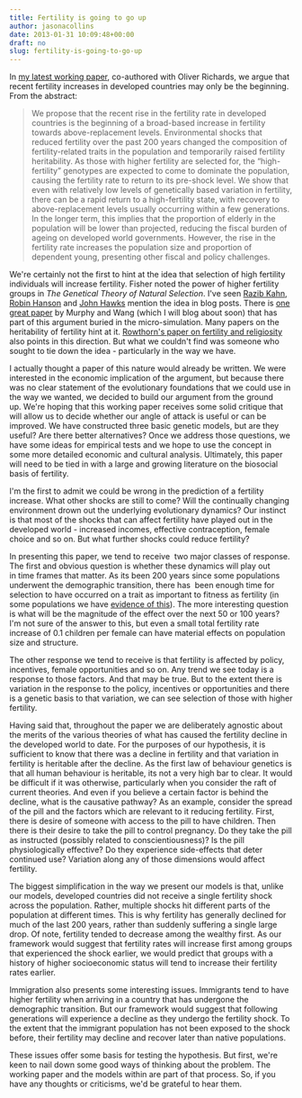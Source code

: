 ```yaml
---
title: Fertility is going to go up
author: jasonacollins
date: 2013-01-31 10:09:48+00:00
draft: no
slug: fertility-is-going-to-go-up
---
```


In [my latest working paper](http://ssrn.com/abstract=2208886), co-authored with Oliver Richards, we argue that recent fertility increases in developed countries may only be the beginning. From the abstract:

>We propose that the recent rise in the fertility rate in developed countries is the beginning of a broad-based increase in fertility towards above-replacement levels. Environmental shocks that reduced fertility over the past 200 years changed the composition of fertility-related traits in the population and temporarily raised fertility heritability. As those with higher fertility are selected for, the “high-fertility” genotypes are expected to come to dominate the population, causing the fertility rate to return to its pre-shock level. We show that even with relatively low levels of genetically based variation in fertility, there can be a rapid return to a high-fertility state, with recovery to above-replacement levels usually occurring within a few generations. In the longer term, this implies that the proportion of elderly in the population will be lower than projected, reducing the fiscal burden of ageing on developed world governments. However, the rise in the fertility rate increases the population size and proportion of dependent young, presenting other fiscal and policy challenges.

We're certainly not the first to hint at the idea that selection of high fertility individuals will increase fertility. Fisher noted the power of higher fertility groups in *The Genetical Theory of Natural Selection*. I've seen [Razib Kahn](http://blogs.discovermagazine.com/gnxp/2011/01/the-inevitable-rise-of-amish-machines/#.UQjwAUp4b_Q), [Robin Hanson](http://www.overcomingbias.com/2009/09/future-fertility.html) and [John Hawks](http://johnhawks.net/weblog/reviews/demography/population-size-shrinking-future-2013.html) mention the idea in blog posts. There is [one great paper](http://link.springer.com/chapter/10.1007%2F978-1-4615-1137-3_11) by Murphy and Wang (which I will blog about soon) that has part of this argument buried in the micro-simulation. Many papers on the heritability of fertility hint at it. [Rowthorn's paper on fertility and religiosity](https://www.jasoncollins.blog/heritability-of-religion-and-fertility/) also points in this direction. But what we couldn't find was someone who sought to tie down the idea - particularly in the way we have.

I actually thought a paper of this nature would already be written. We were interested in the economic implication of the argument, but because there was no clear statement of the evolutionary foundations that we could use in the way we wanted, we decided to build our argument from the ground up. We're hoping that this working paper receives some solid critique that will allow us to decide whether our angle of attack is useful or can be improved. We have constructed three basic genetic models, but are they useful? Are there better alternatives? Once we address those questions, we have some ideas for empirical tests and we hope to use the concept in some more detailed economic and cultural analysis. Ultimately, this paper will need to be tied in with a large and growing literature on the biosocial basis of fertility.

I'm the first to admit we could be wrong in the prediction of a fertility increase. What other shocks are still to come? Will the continually changing environment drown out the underlying evolutionary dynamics? Our instinct is that most of the shocks that can affect fertility have played out in the developed world - increased incomes, effective contraception, female choice and so on. But what further shocks could reduce fertility?

In presenting this paper, we tend to receive  two major classes of response. The first and obvious question is whether these dynamics will play out in time frames that matter. As its been 200 years since some populations underwent the demographic transition, there has  been enough time for selection to have occurred on a trait as important to fitness as fertility (in some populations we have [evidence of this](http://www.pnas.org/content/108/41/17040.full)). The more interesting question is what will be the magnitude of the effect over the next 50 or 100 years? I'm not sure of the answer to this, but even a small total fertility rate increase of 0.1 children per female can have material effects on population size and structure.

The other response we tend to receive is that fertility is affected by policy, incentives, female opportunities and so on. Any trend we see today is a response to those factors. And that may be true. But to the extent there is variation in the response to the policy, incentives or opportunities and there is a genetic basis to that variation, we can see selection of those with higher fertility.

Having said that, throughout the paper we are deliberately agnostic about the merits of the various theories of what has caused the fertility decline in the developed world to date. For the purposes of our hypothesis, it is sufficient to know that there was a decline in fertility and that variation in fertility is heritable after the decline. As the first law of behaviour genetics is that all human behaviour is heritable, its not a very high bar to clear. It would be difficult if it was otherwise, particularly when you consider the raft of current theories. And even if you believe a certain factor is behind the decline, what is the causative pathway? As an example, consider the spread of the pill and the factors which are relevant to it reducing fertility. First, there is desire of someone with access to the pill to have children. Then there is their desire to take the pill to control pregnancy. Do they take the pill as instructed (possibly related to conscientiousness)? Is the pill physiologically effective? Do they experience side-effects that deter continued use? Variation along any of those dimensions would affect fertility.

The biggest simplification in the way we present our models is that, unlike our models, developed countries did not receive a single fertility shock across the population. Rather, multiple shocks hit different parts of the population at different times. This is why fertility has generally declined for much of the last 200 years, rather than suddenly suffering a single large drop. Of note, fertility tended to decrease among the wealthy first. As our framework would suggest that fertility rates will increase first among groups that experienced the shock earlier, we would predict that groups with a history of higher socioeconomic status will tend to increase their fertility rates earlier.

Immigration also presents some interesting issues. Immigrants tend to have higher fertility when arriving in a country that has undergone the demographic transition. But our framework would suggest that following generations will experience a decline as they undergo the fertility shock. To the extent that the immigrant population has not been exposed to the shock before, their fertility may decline and recover later than native populations.

These issues offer some basis for testing the hypothesis. But first, we're keen to nail down some good ways of thinking about the problem. The working paper and the models within are part of that process. So, if you have any thoughts or criticisms, we'd be grateful to hear them.
